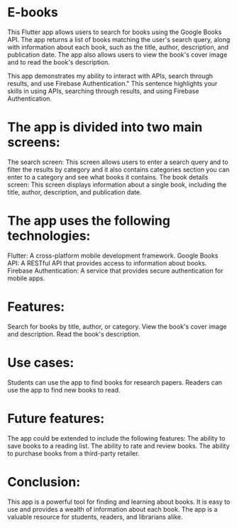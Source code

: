 # E-books

This Flutter app allows users to search for books using the Google Books API. The app returns a list of books matching the user's search query, along with information about each book, such as the title, author, description, and publication date. The app also allows users to view the book's cover image and to read the book's description.

This app demonstrates my ability to interact with APIs, search through results, and use Firebase Authentication." This sentence highlights your skills in using APIs, searching through results, and using Firebase Authentication.

# The app is divided into two main screens:

The search screen: This screen allows users to enter a search query and to filter the results by category and it also contains categories section you can enter to a category and see what books it contains.
The book details screen: This screen displays information about a single book, including the title, author, description, and publication date.

# The app uses the following technologies:

Flutter: A cross-platform mobile development framework.
Google Books API: A RESTful API that provides access to information about books.
Firebase Authentication: A service that provides secure authentication for mobile apps.

# Features:

Search for books by title, author, or category.
View the book's cover image and description.
Read the book's description.

# Use cases:

Students can use the app to find books for research papers.
Readers can use the app to find new books to read.

# Future features:

The app could be extended to include the following features:
The ability to save books to a reading list.
The ability to rate and review books.
The ability to purchase books from a third-party retailer.

# Conclusion:

This app is a powerful tool for finding and learning about books. It is easy to use and provides a wealth of information about each book. The app is a valuable resource for students, readers, and librarians alike.
